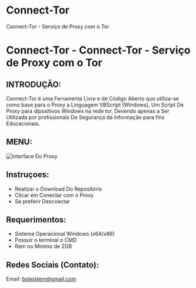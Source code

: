 # Connect-Tor
Connect-Tor - Serviço de Proxy com o Tor

# Connect-Tor - Connect-Tor - Serviço de Proxy com o Tor

## INTRODUÇÃO:

Connect-Tor é uma Ferramenta Livre e de Código Aberto que utiliza-se como base para o Proxy a Linguagem VBScript (Windows),
Um Script De Proxy para dipositivos Windows na rede tor, Devendo apenas a Ser Utilizada por profissionais De Segurança da Informação para fins Educacionais.

## MENU:
![Interface Do Proxy](https://blog.athenasecurity.com.br/wp-content/uploads/2020/08/TOR-1.png)



## Instruçoes:
- Realizar o Download Do Reposítório 
- Clicar em Conectar com o Proxy
- Se preferir Descoectar

## Requerimentos:

- Sistema Operacional Windows (x64/x86)
- Possuir o terminal o CMD
- Ram no Minimo de 2GB


## Redes Sociais (Contato):

Email: boteistem@gmail.com






